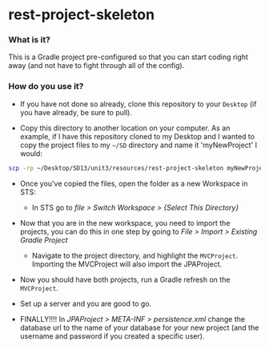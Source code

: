 # rest-project-skeleton

### What is it?
This is a Gradle project pre-configured so that you can start coding right away (and not have to fight through all of the config).

### How do you use it?
* If you have not done so already, clone this repository to your `Desktop` (if you have already, be sure to pull).

* Copy this directory to another location on your computer. As an example, if I have this repository cloned to my Desktop and I wanted to copy the project files to my `~/SD` directory and name it 'myNewProject' I would:

```bash
scp -rp ~/Desktop/SD13/unit3/resources/rest-project-skeleton myNewProject
```

* Once you've copied the files, open the folder as a new Workspace in STS:
  * In STS go to _file > Switch Workspace > {Select This Directory}_

* Now that you are in the new workspace, you need to import the projects, you can do this in one step by going to _File > Import > Existing Gradle Project_
  * Navigate to the project directory, and highlight the `MVCProject`. Importing the MVCProject will also import the JPAProject.

* Now you should have both projects, run a Gradle refresh on the `MVCProject`.

* Set up a server and you are good to go.

* FINALLY!!!! In _JPAProject > META-INF > persistence.xml_ change the database url to the name of your database for your new project (and the username and password if you created a specific user).
